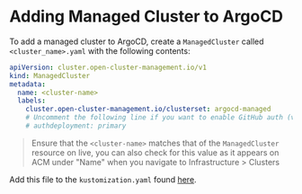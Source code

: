 # Adding Managed Cluster to ArgoCD

To add a managed cluster to ArgoCD, create a `ManagedCluster` called `<cluster_name>.yaml` with the following contents:

```yaml
apiVersion: cluster.open-cluster-management.io/v1
kind: ManagedCluster
metadata:
  name: <cluster-name>
  labels:
    cluster.open-cluster-management.io/clusterset: argocd-managed
    # Uncomment the following line if you want to enable GitHub auth (via Operate First org) managed by Identitatem
    # authdeployment: primary
```

> Ensure that the `<cluster-name>` matches that of the `ManagedCluster` resource on live, you can also check for this value
> as it appears on ACM under "Name" when you navigate to Infrastructure > Clusters

Add this file to the `kustomization.yaml` found [here][kustomization].

[kustomization]: https://github.com/operate-first/apps/blob/master/acm/overlays/moc/infra/managedclusters/kustomization.yaml
